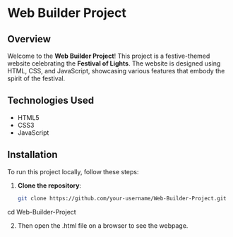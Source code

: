 # Web Builder Project

## Overview

Welcome to the **Web Builder Project**! This project is a festive-themed website celebrating the **Festival of Lights**. The website is designed using HTML, CSS, and JavaScript, showcasing various features that embody the spirit of the festival.


## Technologies Used

- HTML5
- CSS3
- JavaScript

## Installation

To run this project locally, follow these steps:

1. **Clone the repository**:

   ```bash
   git clone https://github.com/your-username/Web-Builder-Project.git
cd Web-Builder-Project

2. Then open the .html file on a browser to see the webpage.
